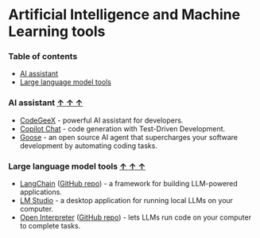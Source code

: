 # Artificial Intelligence and Machine Learning tools

### Table of contents <a name="toc"></a>
* [AI assistant](#ai-assist)
* [Large language model tools](#llm)

### AI assistant <a name="ai-assist"></a> [&#x2191;&nbsp;&#x2191;&nbsp;&#x2191;](#toc)

* [CodeGeeX](https://codegeex.cn/) - powerful AI assistant for developers.
* [Copilot Chat](https://copilot-chat.com/) - code generation with Test-Driven Development.
* [Goose](https://block.github.io/goose/) - an open source AI agent that supercharges your software development by automating coding tasks.

### Large language model tools <a name="llm"></a> [&#x2191;&nbsp;&#x2191;&nbsp;&#x2191;](#toc)

* [LangChain](https://python.langchain.com/) ([GitHub repo](https://github.com/langchain-ai/langchain)) - a framework for building LLM-powered applications.
* [LM Studio](https://lmstudio.ai/) - a desktop application for running local LLMs on your computer.
* [Open Interpreter](https://www.openinterpreter.com/) ([GitHub repo](https://github.com/OpenInterpreter/open-interpreter)) - lets LLMs run code on your computer to complete tasks.
